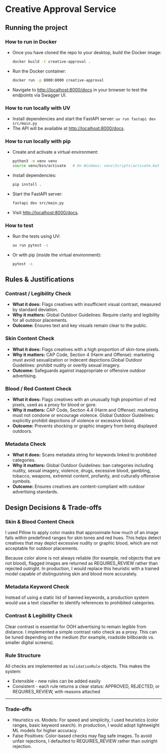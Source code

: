 # Creative Approval Service

## Running the project

### How to run in Docker

- Once you have cloned the repo to your desktop, build the Docker image:

  ```bash
  docker build -t creative-approval .
  ```
- Run the Docker container:

  ```bash
  docker run -p 8000:8000 creative-approval
  ```
- Navigate to [http://localhost:8000/docs](http://localhost:8000/docs) in your browser to test the endpoints via Swagger UI.

### How to run locally with UV
- Install dependencies and start the FastAPI server: `uv run fastapi dev src/main.py`
- The API will be available at [http://localhost:8000/docs](http://localhost:8000/docs).

### How to run locally with pip

- Create and activate a virtual environment:

  ```bash
  python3 -m venv venv
  source venv/bin/activate   # On Windows: venv\Scripts\activate.bat
  ```
- Install dependencies:

  ```bash
  pip install .
  ```
- Start the FastAPI server:

  ```bash
  fastapi dev src/main.py
  ```
- Visit [http://localhost:8000/docs](http://localhost:8000/docs).

### How to test
- Run the tests using UV:

  ```bash
  uv run pytest -s
  ```
- Or with pip (inside the virtual environment):

  ```bash
  pytest -s
  ```

## Rules & Justifications

### Contrast / Legibility Check

- **What it does:** Flags creatives with insufficient visual contrast, measured by standard deviation.
- **Why it matters:** Global Outdoor Guidelines: Require clarity and legibility for all outdoor placements.
- **Outcome:** Ensures text and key visuals remain clear to the public.

### Skin Content Check

- **What it does:** Flags creatives with a high proportion of skin-tone pixels.
- **Why it matters:** CAP Code, Section 4 (Harm and Offense): marketing must avoid sexualization or indecent depictions.Global Outdoor Guidelines: prohibit nudity or overtly sexual imagery.
- **Outcome:** Safeguards against inappropriate or offensive outdoor advertising.

### Blood / Red Content Check

- **What it does:** Flags creatives with an unusually high proportion of red pixels, used as a proxy for blood or gore.
- **Why it matters:** CAP Code, Section 4.4 (Harm and Offense): marketing must not condone or encourage violence. Global Outdoor Guidelines: explicitly prohibit depictions of violence or excessive blood.
- **Outcome:** Prevents shocking or graphic imagery from being displayed outdoors.

### Metadata Check

- **What it does:** Scans metadata string for keywords linked to prohibited categories.
- **Why it matters:** Global Outdoor Guidelines: ban categories including nudity, sexual imagery, violence, drugs, excessive blood, gambling, tobacco, weapons, extremist content, profanity, and culturally offensive symbols.
- **Outcome:** Ensures creatives are  content-compliant with outdoor advertising standards.

## Design Decisions & Trade-offs

### Skin & Blood Content Check

I used Pillow to apply color masks that approximate how much of an image falls within predefined ranges for skin tones and red hues. This helps detect creatives that may depict excessive nudity or graphic blood, which are not acceptable for outdoor placements.

Because color alone is not always reliable (for example, red objects that are not blood), flagged images are returned as REQUIRES_REVIEW rather than rejected outright. In production, I would replace this heuristic with a trained model capable of distinguishing skin and blood more accurately.

### Metadata Keyword Check

Instead of using a static list of banned keywords, a production system would use a text classifier to identify references to prohibited categories.

### Contrast & Legibility Check

Clear contrast is essential for OOH advertising to remain legible from distance. I implemented a simple contrast ratio check as a proxy. This can be tuned depending on the medium (for example, roadside billboards vs. smaller digital screens).

### Rule Structure

All checks are implemented as `ValidationRule` objects. This makes the system:

- Extensible - new rules can be added easily
- Consistent - each rule returns a clear status: APPROVED, REJECTED, or REQUIRES_REVIEW, with reasons attached

---

### Trade-offs

- Heuristics vs. Models: For speed and simplicity, I used heuristics (color ranges, basic keyword search). In production, I would adopt lightweight ML models for higher accuracy.
- False Positives: Color-based checks may flag safe images. To avoid unfair rejections, I defaulted to REQUIRES_REVIEW rather than outright rejection.